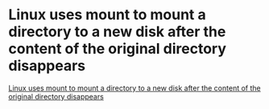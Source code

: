 # Linux uses mount to mount a directory to a new disk after the content of the original directory disappears
[Linux uses mount to mount a directory to a new disk after the content of the original directory disappears](https://aiwithcloud.com/2022/09/16/linux_uses_mount_to_mount_a_directory_to_a_new_disk_after_the_content_of_the_original_directory_disappears/)